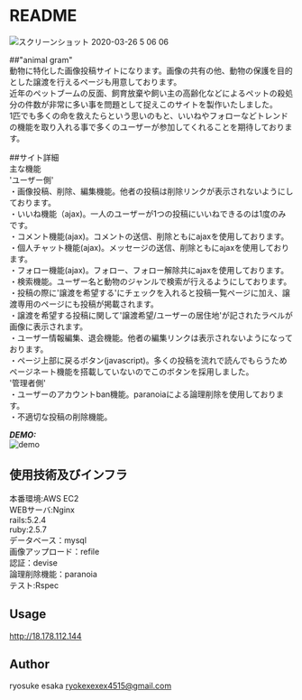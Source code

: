 # README
![スクリーンショット 2020-03-26 5 06 06](https://user-images.githubusercontent.com/58371270/77803759-42352680-70c1-11ea-9efa-8223c8be973c.png)


##"animal gram"  
動物に特化した画像投稿サイトになります。画像の共有の他、動物の保護を目的とした譲渡を行えるページも用意しております。<br>
近年のペットブームの反面、飼育放棄や飼い主の高齢化などによるペットの殺処分の件数が非常に多い事を問題として捉えこのサイトを製作いたしました。<br>
1匹でも多くの命を救えたらという思いのもと、いいねやフォローなどトレンドの機能を取り入れる事で多くのユーザーが参加してくれることを期待しております。

##サイト詳細  
主な機能<br>
'ユーザー側'<br>
・画像投稿、削除、編集機能。他者の投稿は削除リンクが表示されないようにしております。<br>
・いいね機能（ajax)。一人のユーザーが1つの投稿にいいねできるのは1度のみです。<br>
・コメント機能(ajax)。コメントの送信、削除ともにajaxを使用しております。<br>
・個人チャット機能(ajax)。メッセージの送信、削除ともにajaxを使用しております。<br>
・フォロー機能(ajax)。フォロー、フォロー解除共にajaxを使用しております。<br>
・検索機能。ユーザー名と動物のジャンルで検索が行えるようにしております。<br>
・投稿の際に'譲渡を希望する'にチェックを入れると投稿一覧ページに加え、譲渡専用のページにも投稿が掲載されます。<br>
・譲渡を希望する投稿に関して'譲渡希望/ユーザーの居住地'が記されたラベルが画像に表示されます。<br>
・ユーザー情報編集、退会機能。他者の編集リンクは表示されないようになっております。<br>
・ページ上部に戻るボタン(javascript)。多くの投稿を流れで読んでもらうためページネート機能を搭載していないのでこのボタンを採用しました。<br>
'管理者側'<br>
・ユーザーのアカウントban機能。paranoiaによる論理削除を使用しております。<br>
・不適切な投稿の削除機能。<br>

***DEMO:***  
![demo](https://user-images.githubusercontent.com/58371270/77805530-73175a80-70c5-11ea-9d3a-351eb08b0ebd.gif)


## 使用技術及びインフラ  
本番環境:AWS EC2<br>
WEBサーバ:Nginx<br>
rails:5.2.4<br>
ruby:2.5.7<br>
データベース：mysql<br>
画像アップロード：refile<br>
認証：devise<br>
論理削除機能：paranoia<br>
テスト:Rspec





## Usage

http://18.178.112.144


## Author
ryosuke esaka
ryokexexex4515@gmail.com